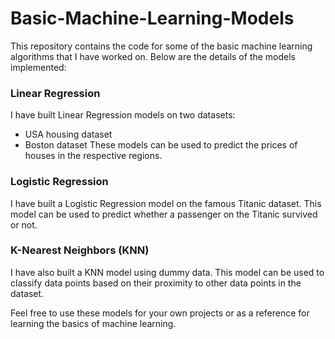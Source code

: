 # Basic-Machine-Learning-Models
This repository contains the code for some of the basic machine learning algorithms that I have worked on. Below are the details of the models implemented:

### Linear Regression
I have built Linear Regression models on two datasets:

- USA housing dataset
- Boston dataset
These models can be used to predict the prices of houses in the respective regions.

### Logistic Regression
I have built a Logistic Regression model on the famous Titanic dataset. This model can be used to predict whether a passenger on the Titanic survived or not.

### K-Nearest Neighbors (KNN)
I have also built a KNN model using dummy data. This model can be used to classify data points based on their proximity to other data points in the dataset.

Feel free to use these models for your own projects or as a reference for learning the basics of machine learning.
